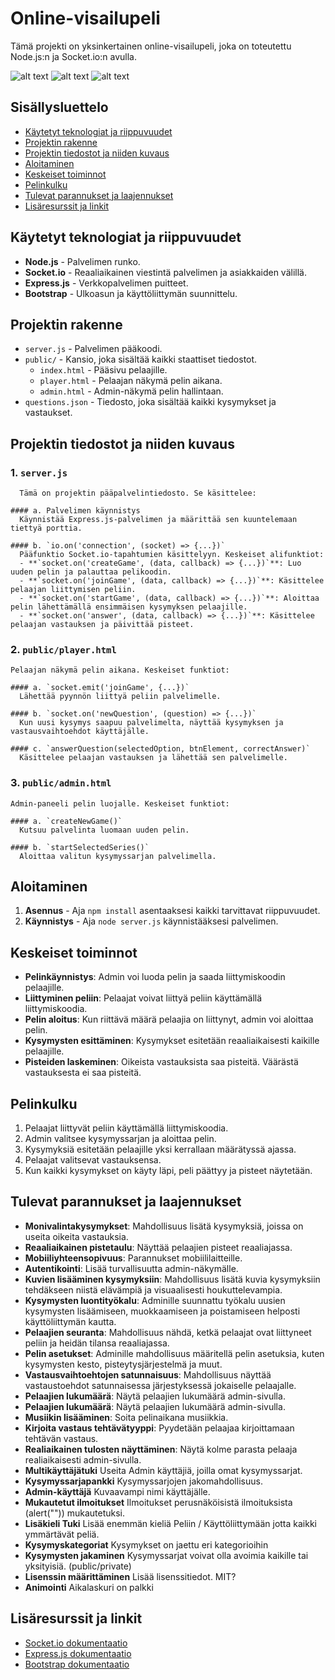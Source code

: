 # Online-visailupeli
Tämä projekti on yksinkertainen online-visailupeli, joka on toteutettu Node.js:n ja Socket.io:n avulla.

![alt text](https://raw.githubusercontent.com/arttupii/OnlineVisailu/main/pictures/new_game.png)
![alt text](https://raw.githubusercontent.com/arttupii/OnlineVisailu/main/pictures/join.png)
![alt text](https://raw.githubusercontent.com/arttupii/OnlineVisailu/main/pictures/game.png)

## Sisällysluettelo
  - [Käytetyt teknologiat ja riippuvuudet](#käytetyt-teknologiat-ja-riippuvuudet)
  - [Projektin rakenne](#projektin-rakenne)
  - [Projektin tiedostot ja niiden kuvaus](#projektin-tiedostot-ja-niiden-kuvaus)
  - [Aloitaminen](#aloitaminen)
  - [Keskeiset toiminnot](#keskeiset-toiminnot)
  - [Pelinkulku](#pelinkulku)
  - [Tulevat parannukset ja laajennukset](#tulevat-parannukset-ja-laajennukset)
  - [Lisäresurssit ja linkit](#lisäresurssit-ja-linkit)

## Käytetyt teknologiat ja riippuvuudet
  - **Node.js** - Palvelimen runko.
  - **Socket.io** - Reaaliaikainen viestintä palvelimen ja asiakkaiden välillä.
  - **Express.js** - Verkkopalvelimen puitteet.
  - **Bootstrap** - Ulkoasun ja käyttöliittymän suunnittelu.

## Projektin rakenne
  - `server.js` - Palvelimen pääkoodi.
  - `public/` - Kansio, joka sisältää kaikki staattiset tiedostot.
    - `index.html` - Pääsivu pelaajille.
    - `player.html` - Pelaajan näkymä pelin aikana.
    - `admin.html` - Admin-näkymä pelin hallintaan.
  - `questions.json` - Tiedosto, joka sisältää kaikki kysymykset ja vastaukset.

## Projektin tiedostot ja niiden kuvaus
  ### 1. `server.js`
      Tämä on projektin pääpalvelintiedosto. Se käsittelee:
    
    #### a. Palvelimen käynnistys
      Käynnistää Express.js-palvelimen ja määrittää sen kuuntelemaan tiettyä porttia.
    
    #### b. `io.on('connection', (socket) => {...})`
      Pääfunktio Socket.io-tapahtumien käsittelyyn. Keskeiset alifunktiot:
      - **`socket.on('createGame', (data, callback) => {...})`**: Luo uuden pelin ja palauttaa pelikoodin.
      - **`socket.on('joinGame', (data, callback) => {...})`**: Käsittelee pelaajan liittymisen peliin.
      - **`socket.on('startGame', (data, callback) => {...})`**: Aloittaa pelin lähettämällä ensimmäisen kysymyksen pelaajille.
      - **`socket.on('answer', (data, callback) => {...})`**: Käsittelee pelaajan vastauksen ja päivittää pisteet.
    
  ### 2. `public/player.html`
    Pelaajan näkymä pelin aikana. Keskeiset funktiot:
    
    #### a. `socket.emit('joinGame', {...})`
      Lähettää pyynnön liittyä peliin palvelimelle.
    
    #### b. `socket.on('newQuestion', (question) => {...})`
      Kun uusi kysymys saapuu palvelimelta, näyttää kysymyksen ja vastausvaihtoehdot käyttäjälle.
    
    #### c. `answerQuestion(selectedOption, btnElement, correctAnswer)`
      Käsittelee pelaajan vastauksen ja lähettää sen palvelimelle.
    
  ### 3. `public/admin.html`
    Admin-paneeli pelin luojalle. Keskeiset funktiot:
  
    #### a. `createNewGame()`
      Kutsuu palvelinta luomaan uuden pelin.
    
    #### b. `startSelectedSeries()`
      Aloittaa valitun kysymyssarjan palvelimella.

## Aloitaminen
  1. **Asennus** - Aja `npm install` asentaaksesi kaikki tarvittavat riippuvuudet.
  2. **Käynnistys** - Aja `node server.js` käynnistääksesi palvelimen.

## Keskeiset toiminnot
  - **Pelinkäynnistys**: Admin voi luoda pelin ja saada liittymiskoodin pelaajille.
  - **Liittyminen peliin**: Pelaajat voivat liittyä peliin käyttämällä liittymiskoodia.
  - **Pelin aloitus**: Kun riittävä määrä pelaajia on liittynyt, admin voi aloittaa pelin.
  - **Kysymysten esittäminen**: Kysymykset esitetään reaaliaikaisesti kaikille pelaajille.
  - **Pisteiden laskeminen**: Oikeista vastauksista saa pisteitä. Väärästä vastauksesta ei saa pisteitä.

## Pelinkulku
  1. Pelaajat liittyvät peliin käyttämällä liittymiskoodia.
  2. Admin valitsee kysymyssarjan ja aloittaa pelin.
  3. Kysymyksiä esitetään pelaajille yksi kerrallaan määrätyssä ajassa.
  4. Pelaajat valitsevat vastauksensa.
  5. Kun kaikki kysymykset on käyty läpi, peli päättyy ja pisteet näytetään.

## Tulevat parannukset ja laajennukset
  - **Monivalintakysymykset**: Mahdollisuus lisätä kysymyksiä, joissa on useita oikeita vastauksia.
  - **Reaaliaikainen pistetaulu**: Näyttää pelaajien pisteet reaaliajassa.
  - **Mobiiliyhteensopivuus**: Parannukset mobiililaitteille.
  - **Autentikointi**: Lisää turvallisuutta admin-näkymälle.
  - **Kuvien lisääminen kysymyksiin**: Mahdollisuus lisätä kuvia kysymyksiin tehdäkseen niistä elävämpiä ja visuaalisesti houkuttelevampia.
  - **Kysymysten luontityökalu**: Adminille suunnattu työkalu uusien kysymysten lisäämiseen, muokkaamiseen ja poistamiseen helposti käyttöliittymän kautta.
  - **Pelaajien seuranta**: Mahdollisuus nähdä, ketkä pelaajat ovat liittyneet peliin ja heidän tilansa reaaliajassa.
  - **Pelin asetukset**: Adminille mahdollisuus määritellä pelin asetuksia, kuten kysymysten kesto, pisteytysjärjestelmä ja muut.
  - **Vastausvaihtoehtojen satunnaisuus**: Mahdollisuus näyttää vastaustoehdot satunnaisessa järjestyksessä jokaiselle pelaajalle.
  - **Pelaajien lukumäärä**: Näytä pelaajien lukumäärä admin-sivulla.
  - **Pelaajien lukumäärä**: Näytä pelaajien lukumäärä admin-sivulla.
  - **Musiikin lisääminen**: Soita pelinaikana musiikkia.
  - **Kirjoita vastaus tehtävätyyppi**: Pyydetään pelaajaa kirjoittamaan tehtävän vastaus.
  - **Realiaikainen tulosten näyttäminen**: Näytä kolme parasta pelaaja realiaikaisesti admin-sivulla.
  - **Multikäyttäjätuki** Useita Admin käyttäjiä, joilla omat kysymyssarjat.
  - **Kysymyssarjapankki** Kysymyssarjojen jakomahdollisuus.
  - **Admin-käyttäjä** Kuvaavampi nimi käyttäjälle.
  - **Mukautetut ilmoitukset** Ilmoitukset perusnäköisistä ilmoituksista (alert("")) mukautetuksi.
  - **Lisäkieli Tuki** Lisää enemmän kieliä Peliin / Käyttöliittymään jotta kaikki ymmärtävät peliä.
  - **Kysymyskategoriat** Kysymykset on jaettu eri kategorioihin
  - **Kysymysten jakaminen** Kysymyssarjat voivat olla avoimia kaikille tai yksityisiä. (public/private)
  - **Lisenssin määrittäminen** Lisää lisenssitiedot. MIT?
  - **Animointi** Aikalaskuri on palkki
    
       
## Lisäresurssit ja linkit  
  - [Socket.io dokumentaatio](https://socket.io/docs/v4)
  - [Express.js dokumentaatio](https://expressjs.com/)
  - [Bootstrap dokumentaatio](https://getbootstrap.com/docs/5.3/getting-started/introduction/)
